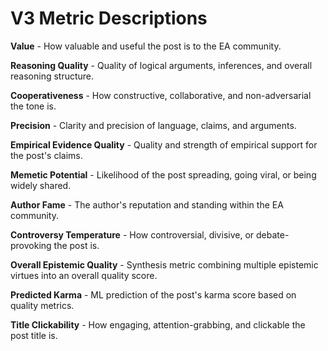# V3 Metric Descriptions

**Value** - How valuable and useful the post is to the EA community.

**Reasoning Quality** - Quality of logical arguments, inferences, and overall reasoning structure.

**Cooperativeness** - How constructive, collaborative, and non-adversarial the tone is.

**Precision** - Clarity and precision of language, claims, and arguments.

**Empirical Evidence Quality** - Quality and strength of empirical support for the post's claims.

**Memetic Potential** - Likelihood of the post spreading, going viral, or being widely shared.

**Author Fame** - The author's reputation and standing within the EA community.

**Controversy Temperature** - How controversial, divisive, or debate-provoking the post is.

**Overall Epistemic Quality** - Synthesis metric combining multiple epistemic virtues into an overall quality score.

**Predicted Karma** - ML prediction of the post's karma score based on quality metrics.

**Title Clickability** - How engaging, attention-grabbing, and clickable the post title is.